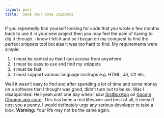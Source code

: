 ```yaml
---
layout: post
title: 	Save your Code Snippets
---
```


If you repeatedly find yourself looking for code that you wrote a few months back to use it in your new project then you may feel the pain of having to dig it through. I know I felt it and so I began on my conquest to find the perfect snippets tool but alas it was too hard to find. My requirements were simple:

1. It must be central so that I can access from anywhere
2. It must be easy to use and find my snippets
3. It must be fast
4. It must support various language markups e.g. HTML, JS, C# etc.

Well it wasn’t easy to find and after spending a lot of time and some money on a software that I thought was good, didn’t turn out to be so. Was I disappointed. Hell yeah until one day when I saw [GistBoxApp](http://www.gistboxapp.com/) on [Google Chrome app store](https://chrome.google.com/webstore/detail/gistbox/caoihfibgoiiakncomhccbflmlgjaohf?utm_source=chrome-ntp-icon). This has been a real lifesaver and best of all, it doesn’t cost you a penny. I would definately urge any serious developer to take a look. **Warning:** Your life may not be the same again.